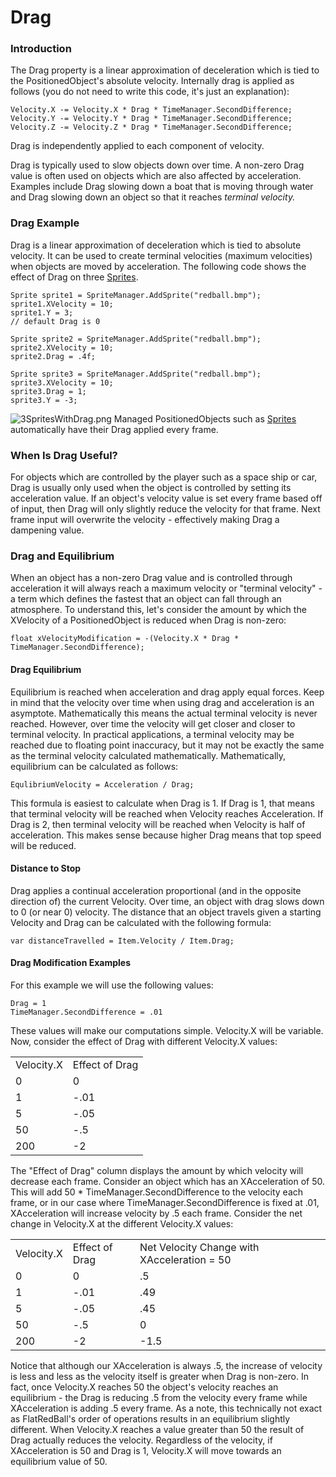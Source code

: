 # Drag

### Introduction

The Drag property is a linear approximation of deceleration which is tied to the PositionedObject's absolute velocity. Internally drag is applied as follows (you do not need to write this code, it's just an explanation):

```
Velocity.X -= Velocity.X * Drag * TimeManager.SecondDifference;
Velocity.Y -= Velocity.Y * Drag * TimeManager.SecondDifference;
Velocity.Z -= Velocity.Z * Drag * TimeManager.SecondDifference;
```

Drag is independently applied to each component of velocity.

Drag is typically used to slow objects down over time. A non-zero Drag value is often used on objects which are also affected by acceleration. Examples include Drag slowing down a boat that is moving through water and Drag slowing down an object so that it reaches _terminal velocity._

### Drag Example

Drag is a linear approximation of deceleration which is tied to absolute velocity. It can be used to create terminal velocities (maximum velocities) when objects are moved by acceleration. The following code shows the effect of Drag on three [Sprites](../../../frb/docs/index.php).

```
Sprite sprite1 = SpriteManager.AddSprite("redball.bmp");
sprite1.XVelocity = 10;
sprite1.Y = 3;
// default Drag is 0

Sprite sprite2 = SpriteManager.AddSprite("redball.bmp");
sprite2.XVelocity = 10;
sprite2.Drag = .4f;

Sprite sprite3 = SpriteManager.AddSprite("redball.bmp");
sprite3.XVelocity = 10;
sprite3.Drag = 1;
sprite3.Y = -3;
```

![3SpritesWithDrag.png](../../../.gitbook/assets/migrated\_media-3SpritesWithDrag.png) Managed PositionedObjects such as [Sprites](../../../frb/docs/index.php) automatically have their Drag applied every frame.

### When Is Drag Useful?

For objects which are controlled by the player such as a space ship or car, Drag is usually only used when the object is controlled by setting its acceleration value. If an object's velocity value is set every frame based off of input, then Drag will only slightly reduce the velocity for that frame. Next frame input will overwrite the velocity - effectively making Drag a dampening value.

### Drag and Equilibrium

When an object has a non-zero Drag value and is controlled through acceleration it will always reach a maximum velocity or "terminal velocity" - a term which defines the fastest that an object can fall through an atmosphere. To understand this, let's consider the amount by which the XVelocity of a PositionedObject is reduced when Drag is non-zero:

```
float xVelocityModification = -(Velocity.X * Drag * TimeManager.SecondDifference);
```

#### Drag Equilibrium

Equilibrium is reached when acceleration and drag apply equal forces. Keep in mind that the velocity over time when using drag and acceleration is an asymptote. Mathematically this means the actual terminal velocity is never reached. However, over time the velocity will get closer and closer to terminal velocity. In practical applications, a terminal velocity may be reached due to floating point inaccuracy, but it may not be exactly the same as the terminal velocity calculated mathematically. Mathematically, equilibrium can be calculated as follows:

```
EqulibriumVelocity = Acceleration / Drag;
```

This formula is easiest to calculate when Drag is 1. If Drag is 1, that means that terminal velocity will be reached when Velocity reaches Acceleration. If Drag is 2, then terminal velocity will be reached when Velocity is half of acceleration. This makes sense because higher Drag means that top speed will be reduced.

#### Distance to Stop

Drag applies a continual acceleration proportional (and in the opposite direction of) the current Velocity. Over time, an object with drag slows down to 0 (or near 0) velocity. The distance that an object travels given a starting Velocity and Drag can be calculated with the following formula:

```
var distanceTravelled = Item.Velocity / Item.Drag;
```

#### Drag Modification Examples

For this example we will use the following values:

```
Drag = 1
TimeManager.SecondDifference = .01
```

These values will make our computations simple. Velocity.X will be variable. Now, consider the effect of Drag with different Velocity.X values:

|            |                |
| ---------- | -------------- |
| Velocity.X | Effect of Drag |
| 0          | 0              |
| 1          | -.01           |
| 5          | -.05           |
| 50         | -.5            |
| 200        | -2             |

The "Effect of Drag" column displays the amount by which velocity will decrease each frame. Consider an object which has an XAcceleration of 50. This will add 50 \* TimeManager.SecondDifference to the velocity each frame, or in our case where TimeManager.SecondDifference is fixed at .01, XAcceleration will increase velocity by .5 each frame. Consider the net change in Velocity.X at the different Velocity.X values:

|            |                |                                             |
| ---------- | -------------- | ------------------------------------------- |
| Velocity.X | Effect of Drag | Net Velocity Change with XAcceleration = 50 |
| 0          | 0              | .5                                          |
| 1          | -.01           | .49                                         |
| 5          | -.05           | .45                                         |
| 50         | -.5            | 0                                           |
| 200        | -2             | -1.5                                        |

Notice that although our XAcceleration is always .5, the increase of velocity is less and less as the velocity itself is greater when Drag is non-zero. In fact, once Velocity.X reaches 50 the object's velocity reaches an equilibrium - the Drag is reducing .5 from the velocity every frame while XAcceleration is adding .5 every frame. As a note, this technically not exact as FlatRedBall's order of operations results in an equilibrium slightly different. When Velocity.X reaches a value greater than 50 the result of Drag actually reduces the velocity. Regardless of the velocity, if XAcceleration is 50 and Drag is 1, Velocity.X will move towards an equilibrium value of 50.
